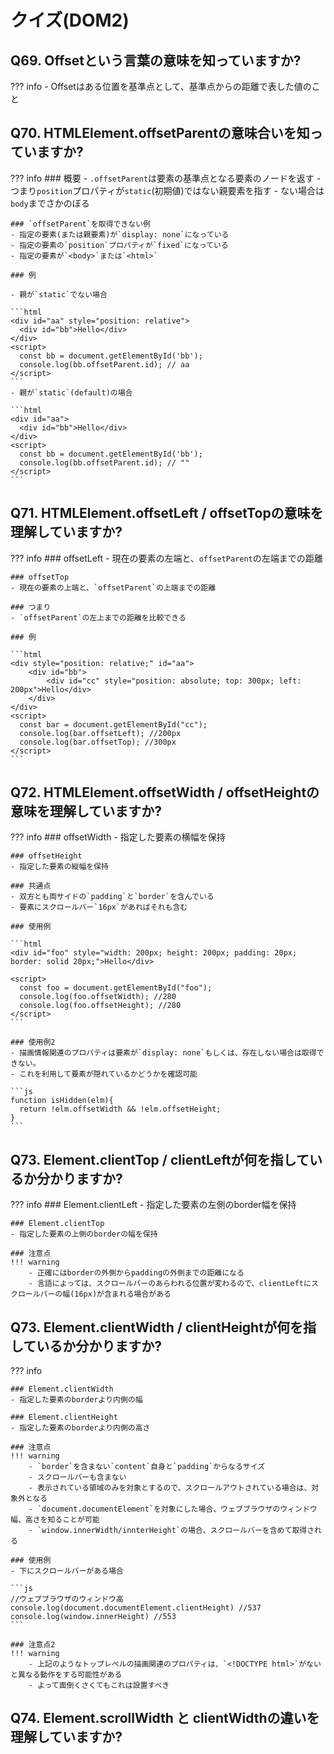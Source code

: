 # クイズ(DOM2)

## Q69. Offsetという言葉の意味を知っていますか?

??? info
    - Offsetはある位置を基準点として、基準点からの距離で表した値のこと

## Q70. HTMLElement.offsetParentの意味合いを知っていますか?

??? info
    ### 概要
    - `.offsetParent`は要素の基準点となる要素のノードを返す
    - つまり`position`プロパティが`static`(初期値)ではない親要素を指す
    - ない場合は`body`までさかのぼる

    ### `offsetParent`を取得できない例
    - 指定の要素(または親要素)が`display: none`になっている
    - 指定の要素の`position`プロパティが`fixed`になっている
    - 指定の要素が`<body>`または`<html>`

    ### 例

    - 親が`static`でない場合

    ```html
    <div id="aa" style="position: relative">
      <div id="bb">Hello</div>
    </div>
    <script>
      const bb = document.getElementById('bb');
      console.log(bb.offsetParent.id); // aa
    </script>
    ```
    - 親が`static`(default)の場合

    ```html
    <div id="aa">
      <div id="bb">Hello</div>
    </div>
    <script>
      const bb = document.getElementById('bb');
      console.log(bb.offsetParent.id); // ""
    </script>
    ```

## Q71. HTMLElement.offsetLeft / offsetTopの意味を理解していますか?
??? info
    ### offsetLeft
    - 現在の要素の左端と、`offsetParent`の左端までの距離

    ### offsetTop
    - 現在の要素の上端と、`offsetParent`の上端までの距離
  
    ### つまり
    - `offsetParent`の左上までの距離を比較できる

    ### 例

    ```html
    <div style="position: relative;" id="aa">
        <div id="bb">
            <div id="cc" style="position: absolute; top: 300px; left: 200px">Hello</div>
        </div>
    </div>
    <script>
      const bar = document.getElementById("cc");
      console.log(bar.offsetLeft); //200px
      console.log(bar.offsetTop); //300px
    </script>
    ```

## Q72. HTMLElement.offsetWidth / offsetHeightの意味を理解していますか?

??? info
    ### offsetWidth
    - 指定した要素の横幅を保持

    ### offsetHeight
    - 指定した要素の縦幅を保持

    ### 共通点
    - 双方とも両サイドの`padding`と`border`を含んでいる
    - 要素にスクロールバー`16px`があればそれも含む

    ### 使用例

    ```html
    <div id="foo" style="width: 200px; height: 200px; padding: 20px; border: solid 20px;">Hello</div>

    <script>
      const foo = document.getElementById("foo");
      console.log(foo.offsetWidth); //280
      console.log(foo.offsetHeight); //280
    </script>
    ```

    ### 使用例2
    - 描画情報関連のプロパティは要素が`display: none`もしくは、存在しない場合は取得できない。
    - これを利用して要素が隠れているかどうかを確認可能

    ```js
    function isHidden(elm){
      return !elm.offsetWidth && !elm.offsetHeight;
    }
    ```

## Q73. Element.clientTop / clientLeftが何を指しているか分かりますか?

??? info
    ### Element.clientLeft
    - 指定した要素の左側のborder幅を保持

    ### Element.clientTop
    - 指定した要素の上側のborderの幅を保持

    ### 注意点
    !!! warning
        - 正確にはborderの外側からpaddingの外側までの距離になる
        - 言語によっては、スクロールバーのあらわれる位置が変わるので、clientLeftにスクロールバーの幅(16px)が含まれる場合がある

## Q73. Element.clientWidth / clientHeightが何を指しているか分かりますか?

??? info

    ### Element.clientWidth
    - 指定した要素のborderより内側の幅

    ### Element.clientHeight
    - 指定した要素のborderより内側の高さ

    ### 注意点
    !!! warning
        - `border`を含まない`content`自身と`padding`からなるサイズ
        - スクロールバーも含まない
        - 表示されている領域のみを対象とするので、スクロールアウトされている場合は、対象外となる
        - `document.documentElement`を対象にした場合、ウェブブラウザのウィンドウ幅、高さを知ることが可能
        - `window.innerWidth/innterHeight`の場合、スクロールバーを含めて取得される

    ### 使用例
    - 下にスクロールバーがある場合

    ```js
    //ウェブブラウザのウィンドウ高
    console.log(document.documentElement.clientHeight) //537
    console.log(window.innerHeight) //553
    ```

    ### 注意点2
    !!! warning
        - 上記のようなトップレベルの描画関連のプロパティは、`<!DOCTYPE html>`がないと異なる動作をする可能性がある
        - よって面倒くさくてもこれは設置すべき

## Q74. Element.scrollWidth と clientWidthの違いを理解していますか?
